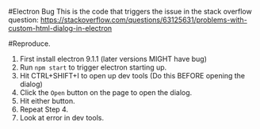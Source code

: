 #Electron Bug
This is the code that triggers the issue in the stack overflow question: https://stackoverflow.com/questions/63125631/problems-with-custom-html-dialog-in-electron

#Reproduce.
1. First install electron 9.1.1 (later versions MIGHT have bug)
2. Run `npm start` to trigger electron starting up.
3. Hit CTRL+SHIFT+I to open up dev tools (Do this BEFORE opening the dialog)
4. Click the `Open` button on the page to open the dialog.
5. Hit either button.
6. Repeat Step 4.
7. Look at error in dev tools.
